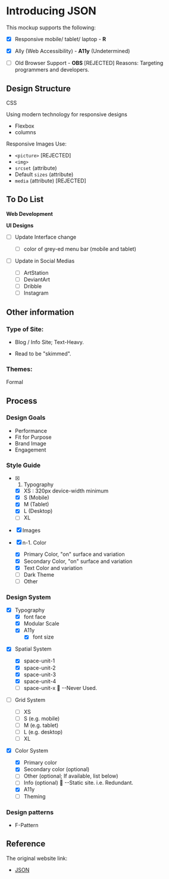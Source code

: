 # Introducing JSON

This mockup supports the following:

- [x] Responsive mobile/ tablet/ laptop - **R**

- [x] Ally (Web Accessibility) - **A11y** (Undetermined)

- [ ] Old Browser Support - **OBS** [REJECTED]
      Reasons: Targeting programmers and developers.

## Design Structure

CSS

Using modern technology for responsive designs

- Flexbox
- columns

Responsive Images
Use:

- `<picture>` [REJECTED]
- `<img>`
- `srcset` (attribute)
- Default `sizes` (attribute)
- `media` (attribute) [REJECTED]

## To Do List

**Web Development**

**UI Designs**

- [ ] Update Interface change

  - [ ] color of grey-ed menu bar (mobile and tablet)

- [ ] Update in Social Medias
  - [ ] ArtStation
  - [ ] DeviantArt
  - [ ] Dribble
  - [ ] Instagram

## Other information

### Type of Site:

- Blog / Info Site; Text-Heavy.

- Read to be "skimmed".

### Themes:

Formal

## Process

### Design Goals

- Performance
- Fit for Purpose
- Brand Image
- Engagement

### Style Guide

- [x] 1. Typography

  - [x] XS : 320px device-width minimum
  - [x] S (Mobile)
  - [x] M (Tablet)
  - [x] L (Desktop)
  - [ ] XL

- [x] Images

- [x] n-1. Color
  - [x] Primary Color, "on" surface and variation
  - [x] Secondary Color, "on" surface and variation
  - [x] Text Color and variation
  - [ ] Dark Theme
  - [ ] Other

### Design System

- [x] Typography
  - [x] font face
  - [x] Modular Scale
  - [x] A11y
    - [x] font size

* [x] Spatial System

  - [x] space-unit-1
  - [x] space-unit-2
  - [x] space-unit-3
  - [x] space-unit-4
  - [ ] space-unit-x :speech_balloon: --Never Used.

* [ ] Grid System

  - [ ] XS
  - [ ] S (e.g. mobile)
  - [ ] M (e.g. tablet)
  - [ ] L (e.g. desktop)
  - [ ] XL

* [x] Color System
  - [x] Primary color
  - [x] Secondary color (optional)
  - [ ] Other (optional; If available, list below)
  - [ ] Info (optional) :speech_balloon: --Static site. i.e. Redundant.
  - [x] A11y
  - [ ] Theming

### Design patterns

- F-Pattern

## Reference

The original website link:

- [JSON](json.org)
